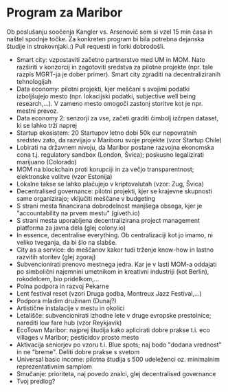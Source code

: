 # Program za Maribor

Ob poslušanju soočenja Kangler vs. Arsenovič sem si vzel 15 min časa in naštel spodnje točke. Za konkreten program bi bila potrebna dejanska študije in strokovnjaki.:) Pull requesti in forki dobrodošli. 

* Smart city: vzpostaviti začetno partnerstvo med UM in MOM. Nato razširiti v konzorcij in zagotoviti sredstva za pilotne projekte (npr. tale razpis MGRT-ja je dober primer). Smart city zgraditi na decentraliziranih tehnologijah
* Data economy: pilotni projekti, kjer meščani s svojimi podatki izboljšujejo mesto (npr. lokacijski podatki, subjective well being research,...). V zameno mesto omogoči zastonj storitve kot je npr. mestni prevoz.
* Data economy 2: senzorji za vse, začeti graditi čimbolj izčrpen dataset, ki se lahko trži naprej
* Startup ekosistem: 20 Startupov letno dobi 50k eur nepovratnih sredstev zato, da razvijajo v Mariboru svoje projekte (vzor Startup Chile)
* Lobirati na državnem nivoju, da Maribor postane razvojna ekonomska cona t.j. regulatory sandbox (London, Švica); poskusno legalizirati marijuano (Colorado)
* MOM na blockchain proti korupciji in za večjo transparentnost; elektronske volitve (vzor Estonija)
* Lokalne takse se lahko plačujejo v kriptovalutah (vzor: Zug, Švica)
* Decentralised governance: pilotni projekti, kjer se krajevne skupnosti same organizirajo; vključiti meščane v budgeting
* S strani mesta financirana dobrodelnost manjšega obsega, kjer je "accountability na prvem mestu" (giveth.io)
* S strani mesta uporabljena decentralizirana project management platforma za javna dela (glej colony.io)
* In essence, decentralise everything. Ob centralizaciji kot jo imamo, ni veliko tveganja, da bi šlo na slabše.
* City as a service: do meščanov kakor tudi trženje know-how in lastno razvitih storitev (glej zgoraj)
* Subvencionirati prenovo mestnega jedra. Kar je v lasti MOM-a oddajati po simbolični najemnini umetnikom in kreativni industriji (kot Berlin), rokodelcem, bio pridelkom,...
* Polna podpora in razvoj Pekarne
* Lent festival reset (vzori Druga godba, Montreux Jazz Festival,...)
* Podpora mladim družinam (Dunaj?)
* Artistične instalacije v mestu in okolici
* Letališče: subvencionirati izhodne lete v druge evropske prestolnice; narediti low fare hub (vzor Reykjavik)
* EcoTown Maribor: najprej študija kako aplicirati dobre prakse t.i. eco villages v Maribor; pesticidov prosto mesto
* Aktivacija seniorjev po vzoru t.i. Blue spots; naj bodo "dodana vrednost" in ne "breme". Deliti dobre prakse s svetom
* Universal basic income: pilotna študija s 500 udeleženci oz. minimalnim reprezentativnim samplom
* Smučanje: prioriteta, naj povedo znalci, glej decentralised governance
* Tvoj predlog?
 

